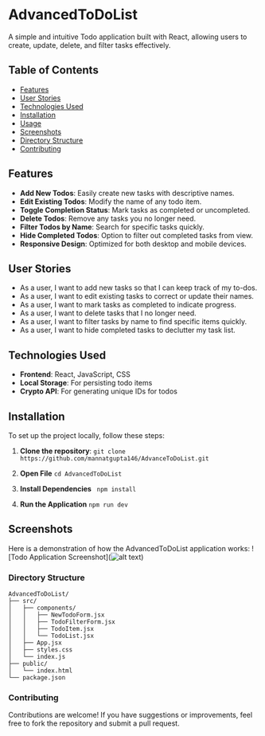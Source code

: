 # AdvancedToDoList

A simple and intuitive Todo application built with React, allowing users to create, update, delete, and filter tasks effectively.

## Table of Contents

- [Features](#features)
- [User Stories](#user-stories)
- [Technologies Used](#technologies-used)
- [Installation](#installation)
- [Usage](#usage)
- [Screenshots](#screenshots)
- [Directory Structure](#directory-structure)
- [Contributing](#contributing)

## Features

- **Add New Todos**: Easily create new tasks with descriptive names.
- **Edit Existing Todos**: Modify the name of any todo item.
- **Toggle Completion Status**: Mark tasks as completed or uncompleted.
- **Delete Todos**: Remove any tasks you no longer need.
- **Filter Todos by Name**: Search for specific tasks quickly.
- **Hide Completed Todos**: Option to filter out completed tasks from view.
- **Responsive Design**: Optimized for both desktop and mobile devices.

## User Stories

- As a user, I want to add new tasks so that I can keep track of my to-dos.
- As a user, I want to edit existing tasks to correct or update their names.
- As a user, I want to mark tasks as completed to indicate progress.
- As a user, I want to delete tasks that I no longer need.
- As a user, I want to filter tasks by name to find specific items quickly.
- As a user, I want to hide completed tasks to declutter my task list.

## Technologies Used

- **Frontend**: React, JavaScript, CSS
- **Local Storage**: For persisting todo items
- **Crypto API**: For generating unique IDs for todos

## Installation

To set up the project locally, follow these steps:

1. **Clone the repository**:
   ```git clone https://github.com/mannatgupta146/AdvanceToDoList.git```

2. **Open File**
   ```cd AdvancedToDoList```
4. **Install Dependencies**
``` npm install```
5. **Run the Application**
``` npm run dev ```

## Screenshots
Here is a demonstration of how the AdvancedToDoList application works:
![Todo Application Screenshot](![alt text](image-1.png))


### Directory Structure
```
AdvancedToDoList/
├── src/
│   ├── components/
│   │   ├── NewTodoForm.jsx
│   │   ├── TodoFilterForm.jsx
│   │   ├── TodoItem.jsx
│   │   └── TodoList.jsx
│   ├── App.jsx
│   ├── styles.css
│   └── index.js
├── public/
│   └── index.html
└── package.json

```

### Contributing
Contributions are welcome! If you have suggestions or improvements, feel free to fork the repository and submit a pull request.



    
